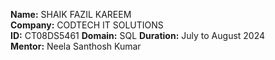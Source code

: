 **Name:** SHAIK FAZIL KAREEM    
**Company:** CODTECH IT SOLUTIONS  
**ID:** CT08DS5461
**Domain:** SQL
**Duration:** July to August 2024  
**Mentor:**  Neela Santhosh Kumar 
